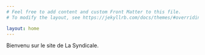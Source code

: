 ```yaml
---
# Feel free to add content and custom Front Matter to this file.
# To modify the layout, see https://jekyllrb.com/docs/themes/#overriding-theme-defaults

layout: home
---
```

Bienvenu sur le site de La Syndicale.

<!--
Un syndicat féministe du travail gratuit qui a pour objectif l’entraide et la défense des intérêts des femmes.
Deux première propositions : l’organisations de groupes de paroles et des stages d’auto défense.

Le mouvement fonctionnera grâce aux militantes de terrain organisées au ssein des groupes locaux qui feront remonter les besoins à la coordination nationale. Les groupes de parole et les stages d'auto-défense seront des solutions concrètes diffussés par La Syndicale pour que chacune puisse prendre conscience et retrouver le pouvoir dans sa vie grâce au soutien d'une communauté solidaire.

## Les fondatrices :

- Charlotte Bienaimé : Documentariste, "un podcast à soi"
- Mathilde Blézat : Journaliste, "Notre corps nous même", "Pour l'autodéfense féministe"
- Léa Egret : Entrepreneuse, fondatrice de Compostons et du Réseau Composte Citoyen Occitanie
- Gwenaëlle Ferré : Formatrice
- Yéléna Perret : Chargée de mission, "Notre Corps nous même"
- Patricia Sireyjol : Sociologue, consultante pour les syndicat 
-->
